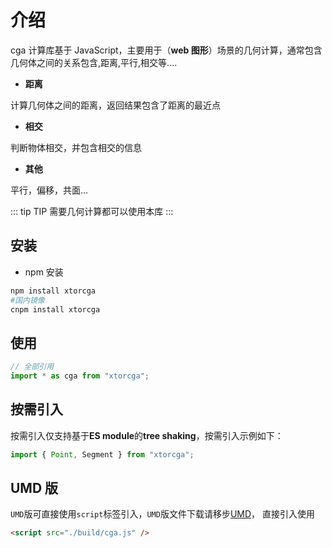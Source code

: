 # 介绍

cga 计算库基于 JavaScript，主要用于（**web 图形**）场景的几何计算，通常包含几何体之间的关系包含,距离,平行,相交等....

- **距离**

计算几何体之间的距离，返回结果包含了距离的最近点

- **相交**

判断物体相交，并包含相交的信息

- **其他**

平行，偏移，共面...

::: tip TIP
需要几何计算都可以使用本库
:::

## 安装

- npm 安装

```sh
npm install xtorcga
#国内镜像
cnpm install xtorcga
```

<!-- - yarn 安装

```sh
yarn add @jiaminghi/data-view
``` -->

## 使用

```js
// 全部引用
import * as cga from "xtorcga";
```

## 按需引入

按需引入仅支持基于**ES module**的**tree shaking**，按需引入示例如下：

```js
import { Point, Segment } from "xtorcga";
```

## UMD 版

`UMD`版可直接使用`script`标签引入，`UMD`版文件下载请移步[UMD](https://github.com/yszhao91/xtorcga/tree/master/build)， 直接引入使用

```html
<script src="./build/cga.js" />
```

<fold-box title="点击以展示/隐藏UMD版使用示例">
<!-- <<< @/docs/guide/umdExample.html -->
</fold-box>
